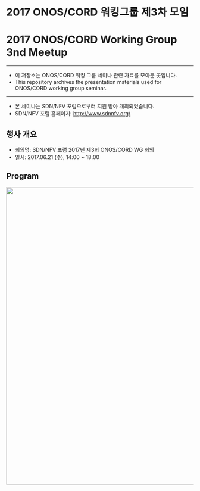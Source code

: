 # 2017 ONOS/CORD 워킹그룹 제3차 모임
# 2017 ONOS/CORD Working Group 3nd Meetup
*****************************************************************

* 이 저장소는 ONOS/CORD 워킹 그룹 세미나 관련 자료를 모아둔 곳입니다.
* This repository archives the presentation materials used for ONOS/CORD working group seminar.

*****************************************************************

* 본 세미나는 SDN/NFV 포럼으로부터 지원 받아 개최되었습니다.
* SDN/NFV 포럼 홈페이지: http://www.sdnnfv.org/

## 행사 개요
* 회의명: SDN/NFV 포럼 2017년 제3회 ONOS/CORD WG 회의
* 일시: 2017.06.21 (수), 14:00 ~ 18:00

## Program
<img src="https://github.com/onos-kr/working-group-seminar/raw/master/2017/06.21/program.png" width="800">
